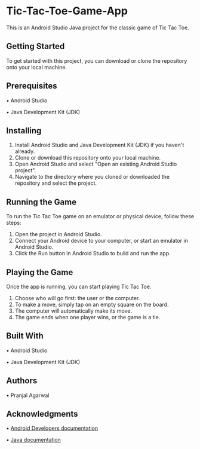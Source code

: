 # Tic-Tac-Toe-Game-App

This is an Android Studio Java project for the classic game of Tic Tac Toe.


## Getting Started

To get started with this project, you can download or clone the repository onto your local machine.

## Prerequisites

• Android Studio

• Java Development Kit (JDK)


## Installing

1. Install Android Studio and Java Development Kit (JDK) if you haven't already.
2. Clone or download this repository onto your local machine.
3. Open Android Studio and select "Open an existing Android Studio project".
4. Navigate to the directory where you cloned or downloaded the repository and select the project.

## Running the Game

To run the Tic Tac Toe game on an emulator or physical device, follow these steps:

1. Open the project in Android Studio.
2. Connect your Android device to your computer, or start an emulator in Android Studio.
3. Click the Run button in Android Studio to build and run the app.

## Playing the Game

Once the app is running, you can start playing Tic Tac Toe.

1. Choose who will go first: the user or the computer.
2. To make a move, simply tap on an empty square on the board.
3. The computer will automatically make its move.
4. The game ends when one player wins, or the game is a tie.

## Built With

• Android Studio

• Java Development Kit (JDK)

## Authors

• Pranjal Agarwal

## Acknowledgments

• [Android Developers documentation](https://developer.android.com/docs)

• [Java documentation](https://docs.oracle.com/en/java/javase/14/docs/api/index.html)
